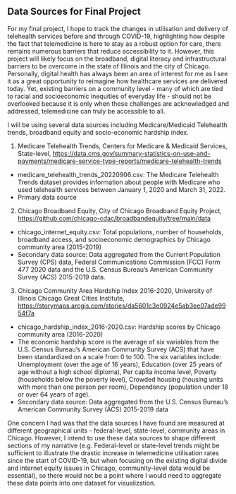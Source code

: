 ## Data Sources for Final Project
For my final project, I hope to track the changes in utilisation and delivery of telehealth services before and through COVID-19, highlighting how despite the fact that telemedicine is here to stay as a robust option for care, there remains numerous barriers that reduce accessibility to it. However, this project will likely focus on the broadband, digital literacy and infrastructural barriers to be overcome in the state of Illinois and the city of Chicago. Personally, digital health has always been an area of interest for me as I see it as a great opportunity to reimagine how healthcare services are delivered today. Yet, existing barriers on a community level - many of which are tied to racial and socioeconomic inequities of everyday life - should not be overlooked because it is only when these challenges are acknowledged and addressed, telemedicine can truly be accessible to all.

I will be using several data sources including Medicare/Medicaid Telehealth trends, broadband equity and socio-economic hardship index.

1. Medicare Telehealth Trends, Centers for Medicare & Medicaid Services, State-level, https://data.cms.gov/summary-statistics-on-use-and-payments/medicare-service-type-reports/medicare-telehealth-trends
- medicare_telehealth_trends_20220906.csv: The Medicare Telehealth Trends dataset provides information about people with Medicare who used telehealth services between January 1, 2020 and March 31, 2022.
- Primary data source

2. Chicago Broadband Equity, City of Chicago Broadband Equity Project, https://github.com/chicago-cdac/broadbandequity/tree/main/data
- chicago_internet_equity.csv: Total populations, number of households, broadband access, and socioeconomic demographics by Chicago community area (2015-2019)
- Secondary data source: Data aggregated from the Current Population Survey (CPS) data, Federal Communications Commission (FCC) Form 477 2020 data and the U.S. Census Bureau’s American Community Survey (ACS) 2015-2019 data.

3. Chicago Community Area Hardship Index 2016-2020, University of Illinois Chicago Great Cities Institute, https://storymaps.arcgis.com/stories/da5601c3e0924e5ab3ee07ade9954f7a
- chicago_hardship_index_2016-2020.csv: Hardship scores by Chicago community area (2016-2020)
- The economic hardship score is the average of six variables from the U.S. Census Bureau’s American Community Survey (ACS) that have been standardized on a scale from 0 to 100. The six variables include: Unemployment (over the age of 16 years), Education (over 25 years of age without a high school diploma), Per capita income level, Poverty (households below the poverty level), Crowded housing (housing units with more than one person per room), Dependency (population under 18 or over 64 years of age).
- Secondary data source: Data aggregated from the U.S. Census Bureau’s American Community Survey (ACS) 2015-2019 data

One concern I had was that the data sources I have found are measured at different geographical units - federal-level, state-level, community areas in Chicago. However, I intend to use these data sources to shape different sections of my narrative (e.g. Federal-level or state-level trends might be sufficient to illustrate the drastic increase in telemedicine utilisation rates since the start of COVID-19, but when focusing on the existing digital divide and internet equity issues in Chicago, community-level data would be essential), so there would not be a point where I would need to aggregate these data points into one dataset for visualization.
